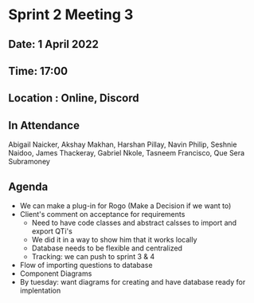 # Sprint 2 Meeting 3

## Date: 1 April 2022

## Time: 17:00

## Location : Online, Discord

## In Attendance
Abigail Naicker, Akshay Makhan, Harshan Pillay, Navin Philip, Seshnie Naidoo, James Thackeray, Gabriel Nkole, Tasneem Francisco, Que Sera Subramoney

## Agenda

* We can make a plug-in for Rogo (Make a Decision if we want to)
* Client's comment on acceptance for requirements
  * Need to have code classes and abstract calsses to import and export QTi's
  * We did it in a way to show him that it works locally
  * Database needs to be flexible and centralized
  * Tracking: we can push to sprint 3 & 4
* Flow of importing questions to database
* Component Diagrams
* By tuesday: want diagrams for creating and have database ready for implentation
